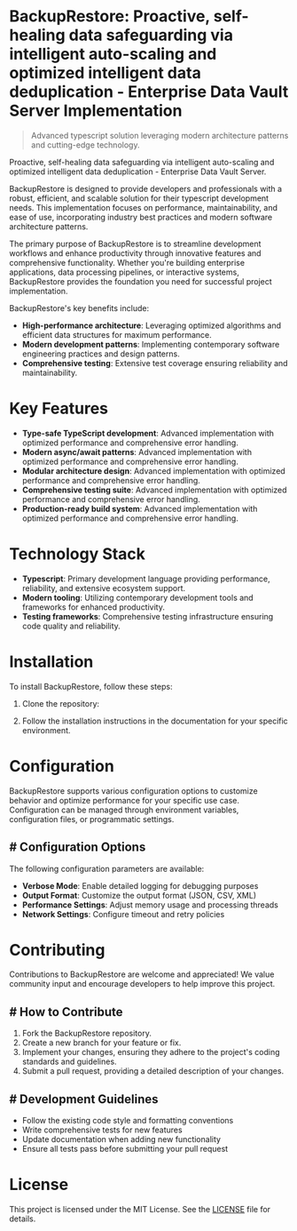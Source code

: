 <!-- fallback_BackupRestore_20251019115750_20710 -->

# BackupRestore: Proactive, self-healing data safeguarding via intelligent auto-scaling and optimized intelligent data deduplication - Enterprise Data Vault Server Implementation
> Advanced typescript solution leveraging modern architecture patterns and cutting-edge technology.

Proactive, self-healing data safeguarding via intelligent auto-scaling and optimized intelligent data deduplication - Enterprise Data Vault Server.

BackupRestore is designed to provide developers and professionals with a robust, efficient, and scalable solution for their typescript development needs. This implementation focuses on performance, maintainability, and ease of use, incorporating industry best practices and modern software architecture patterns.

The primary purpose of BackupRestore is to streamline development workflows and enhance productivity through innovative features and comprehensive functionality. Whether you're building enterprise applications, data processing pipelines, or interactive systems, BackupRestore provides the foundation you need for successful project implementation.

BackupRestore's key benefits include:

* **High-performance architecture**: Leveraging optimized algorithms and efficient data structures for maximum performance.
* **Modern development patterns**: Implementing contemporary software engineering practices and design patterns.
* **Comprehensive testing**: Extensive test coverage ensuring reliability and maintainability.

# Key Features

* **Type-safe TypeScript development**: Advanced implementation with optimized performance and comprehensive error handling.
* **Modern async/await patterns**: Advanced implementation with optimized performance and comprehensive error handling.
* **Modular architecture design**: Advanced implementation with optimized performance and comprehensive error handling.
* **Comprehensive testing suite**: Advanced implementation with optimized performance and comprehensive error handling.
* **Production-ready build system**: Advanced implementation with optimized performance and comprehensive error handling.

# Technology Stack

* **Typescript**: Primary development language providing performance, reliability, and extensive ecosystem support.
* **Modern tooling**: Utilizing contemporary development tools and frameworks for enhanced productivity.
* **Testing frameworks**: Comprehensive testing infrastructure ensuring code quality and reliability.

# Installation

To install BackupRestore, follow these steps:

1. Clone the repository:


2. Follow the installation instructions in the documentation for your specific environment.

# Configuration

BackupRestore supports various configuration options to customize behavior and optimize performance for your specific use case. Configuration can be managed through environment variables, configuration files, or programmatic settings.

## # Configuration Options

The following configuration parameters are available:

* **Verbose Mode**: Enable detailed logging for debugging purposes
* **Output Format**: Customize the output format (JSON, CSV, XML)
* **Performance Settings**: Adjust memory usage and processing threads
* **Network Settings**: Configure timeout and retry policies

# Contributing

Contributions to BackupRestore are welcome and appreciated! We value community input and encourage developers to help improve this project.

## # How to Contribute

1. Fork the BackupRestore repository.
2. Create a new branch for your feature or fix.
3. Implement your changes, ensuring they adhere to the project's coding standards and guidelines.
4. Submit a pull request, providing a detailed description of your changes.

## # Development Guidelines

* Follow the existing code style and formatting conventions
* Write comprehensive tests for new features
* Update documentation when adding new functionality
* Ensure all tests pass before submitting your pull request

# License

This project is licensed under the MIT License. See the [LICENSE](https://github.com/pee331/BackupRestore/blob/main/LICENSE) file for details.
